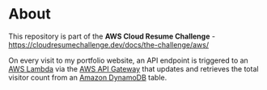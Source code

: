 # About

This repository is part of the **AWS Cloud Resume Challenge** -
https://cloudresumechallenge.dev/docs/the-challenge/aws/

On every visit to my portfolio website, an API endpoint is triggered to an <ins>AWS Lambda</ins> via the <ins>AWS API Gateway</ins> that updates and retrieves the total visitor count from an <ins>Amazon DynamoDB</ins> table.
